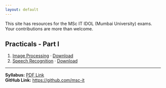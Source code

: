 ```yaml
---
layout: default
---
```


This site has resources for the MSc IT IDOL (Mumbai University) exams.   
Your contributions are more than welcome.

## Practicals - Part I

1. [Image Processing](https://github.com/msc-it/ip-pracs) &middot; [Download](https://github.com/msc-it/ip-pracs/archive/master.zip)
1. [Speech Recognition](https://github.com/msc-it/sr-pracs) &middot; [Download](https://github.com/msc-it/sr-pracs/archive/master.zip)

<hr />

**Syllabus:** [PDF Link](http://archive.mu.ac.in/myweb_test/MSC-IT-Syllabus.pdf)   
**GitHub Link:** <https://github.com/msc-it>   
